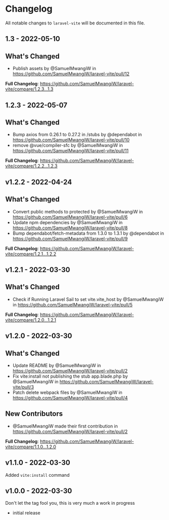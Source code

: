 # Changelog

All notable changes to `laravel-vite` will be documented in this file.

## 1.3 - 2022-05-10

## What's Changed

- Publish assets by @SamuelMwangiW in https://github.com/SamuelMwangiW/laravel-vite/pull/12

**Full Changelog**: https://github.com/SamuelMwangiW/laravel-vite/compare/1.2.3...1.3

## 1.2.3 - 2022-05-07

## What's Changed

- Bump axios from 0.26.1 to 0.27.2 in /stubs by @dependabot in https://github.com/SamuelMwangiW/laravel-vite/pull/10
- remove @vue/compiler-sfc by @SamuelMwangiW in https://github.com/SamuelMwangiW/laravel-vite/pull/11

**Full Changelog**: https://github.com/SamuelMwangiW/laravel-vite/compare/1.2.2...1.2.3

## v1.2.2 - 2022-04-24

## What's Changed

- Convert public methods to protected by @SamuelMwangiW in https://github.com/SamuelMwangiW/laravel-vite/pull/6
- Update npm dependencies by @SamuelMwangiW in https://github.com/SamuelMwangiW/laravel-vite/pull/8
- Bump dependabot/fetch-metadata from 1.3.0 to 1.3.1 by @dependabot in https://github.com/SamuelMwangiW/laravel-vite/pull/9

**Full Changelog**: https://github.com/SamuelMwangiW/laravel-vite/compare/1.2.1...1.2.2

## v1.2.1 - 2022-03-30

## What's Changed

- Check if Running Laravel Sail to set vite.vite_host by @SamuelMwangiW in https://github.com/SamuelMwangiW/laravel-vite/pull/5

**Full Changelog**: https://github.com/SamuelMwangiW/laravel-vite/compare/1.2.0...1.2.1

## v1.2.0 - 2022-03-30

## What's Changed

- Update README by @SamuelMwangiW in https://github.com/SamuelMwangiW/laravel-vite/pull/2
- Fix vite:install not publishing the stub app.blade.php by @SamuelMwangiW in https://github.com/SamuelMwangiW/laravel-vite/pull/3
- Patch delete webpack files by @SamuelMwangiW in https://github.com/SamuelMwangiW/laravel-vite/pull/4

## New Contributors

- @SamuelMwangiW made their first contribution in https://github.com/SamuelMwangiW/laravel-vite/pull/2

**Full Changelog**: https://github.com/SamuelMwangiW/laravel-vite/compare/1.1.0...1.2.0

## v1.1.0 - 2022-03-30

Added `vite:install` command

## v1.0.0 - 2022-03-30

Don't let the tag fool you, this is very much a work in progress

- initial release
